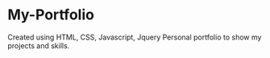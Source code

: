 # My-Portfolio
Created using HTML, CSS, Javascript, Jquery
Personal portfolio to show my projects and skills.
